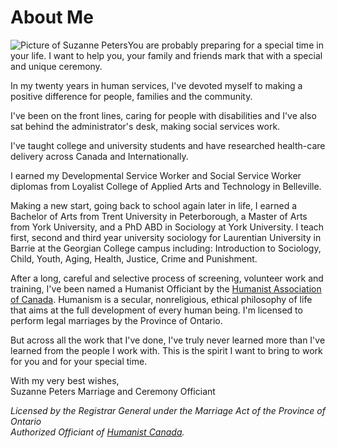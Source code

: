 About Me
========

![Picture of Suzanne Peters](/images/suzannepeters1.jpg)You are probably preparing for a special time in your life. I want to help you, your family and friends mark that with a special and unique ceremony.

In my twenty years in human services, I've devoted myself to making a positive difference for people, families and the community.

I've been on the front lines, caring for people with disabilities and I've also sat behind the administrator's desk, making social services work.

I've taught college and university students and have researched health-care delivery across Canada and Internationally.

I earned my Developmental Service Worker and Social Service Worker diplomas from Loyalist College of Applied Arts and Technology in Belleville.

Making a new start, going back to school again later in life, I earned a Bachelor of Arts from Trent University in Peterborough, a Master of Arts from York University, and a PhD ABD in Sociology at York University. I teach first, second and third year university sociology for Laurentian University in Barrie at the Georgian College campus including: Introduction to Sociology, Child, Youth, Aging, Health, Justice, Crime and Punishment.

After a long, careful and selective process of screening, volunteer work and training, I've been named a Humanist Officiant by the [Humanist Association of Canada](http://www.humanistcanada.com/). Humanism is a secular, nonreligious, ethical philosophy of life that aims at the full development of every human being. I'm licensed to perform legal marriages by the Province of Ontario.

But across all the work that I've done, I've truly never learned more than I've learned from the people I work with. This is the spirit I want to bring to work for you and for your special time.

With my very best wishes,  
Suzanne Peters Marriage and Ceremony Officiant

_Licensed by the Registrar General under the Marriage Act of the Province of Ontario  
Authorized Officiant of [Humanist Canada](http://www.humanistcanada.com/)._